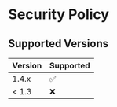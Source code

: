 # Security Policy

## Supported Versions

| Version | Supported          |
| ------- | ------------------ |
| 1.4.x   | :white_check_mark: |
| < 1.3   | :x:                |
